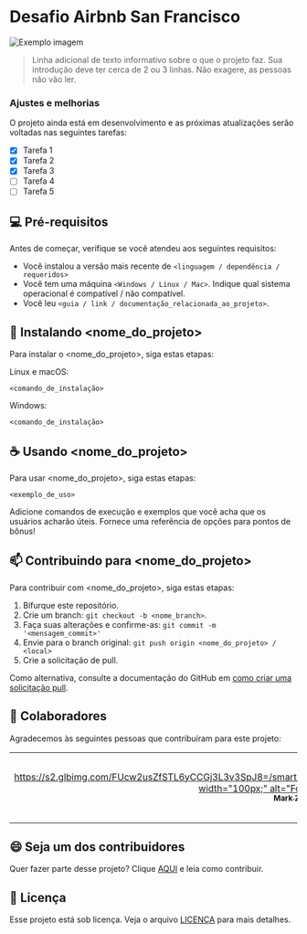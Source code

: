 # Desafio Airbnb San Francisco
 
<img src="imagem.png" alt="Exemplo imagem">
 
> Linha adicional de texto informativo sobre o que o projeto faz. Sua introdução deve ter cerca de 2 ou 3 linhas. Não exagere, as pessoas não vão ler.
 
### Ajustes e melhorias
 
O projeto ainda está em desenvolvimento e as próximas atualizações serão voltadas nas seguintes tarefas:
 
- [x] Tarefa 1
- [x] Tarefa 2
- [x] Tarefa 3
- [ ] Tarefa 4
- [ ] Tarefa 5
 
## 💻 Pré-requisitos
 
Antes de começar, verifique se você atendeu aos seguintes requisitos:
 
- Você instalou a versão mais recente de `<linguagem / dependência / requeridos>`
- Você tem uma máquina `<Windows / Linux / Mac>`. Indique qual sistema operacional é compatível / não compatível.
- Você leu `<guia / link / documentação_relacionada_ao_projeto>`.
 
## 🚀 Instalando <nome_do_projeto>
 
Para instalar o <nome_do_projeto>, siga estas etapas:
 
Linux e macOS:
 
```
<comando_de_instalação>
```
 
Windows:
 
```
<comando_de_instalação>
```
 
## ☕ Usando <nome_do_projeto>
 
Para usar <nome_do_projeto>, siga estas etapas:
 
```
<exemplo_de_uso>
```
 
Adicione comandos de execução e exemplos que você acha que os usuários acharão úteis. Fornece uma referência de opções para pontos de bônus!
 
## 📫 Contribuindo para <nome_do_projeto>
 
Para contribuir com <nome_do_projeto>, siga estas etapas:
 
1. Bifurque este repositório.
2. Crie um branch: `git checkout -b <nome_branch>`.
3. Faça suas alterações e confirme-as: `git commit -m '<mensagem_commit>'`
4. Envie para o branch original: `git push origin <nome_do_projeto> / <local>`
5. Crie a solicitação de pull.
 
Como alternativa, consulte a documentação do GitHub em [como criar uma solicitação pull](https://help.github.com/en/github/collaborating-with-issues-and-pull-requests/creating-a-pull-request).
 
## 🤝 Colaboradores
 
Agradecemos às seguintes pessoas que contribuíram para este projeto:
 
<table>
  <tr>
    <td align="center">
      <a href="#" title="defina o titulo do link">
https://s2.glbimg.com/FUcw2usZfSTL6yCCGj3L3v3SpJ8=/smart/e.glbimg.com/og/ed/f/original/2019/04/25/zuckerberg_podcast.jpg" width="100px;" alt="Foto do Mark Zuckerberg"/><br>
        <sub>
          <b>Mark Zuckerberg</b>
        </sub>
      </a>
    </td>
    <td align="center">
      <a href="#" title="defina o titulo do link">
<img src="https://miro.medium.com/max/360/0*1SkS3mSorArvY9kS.jpg" width="100px;" alt="Foto do Steve Jobs"/><br>
        <sub>
          <b>Steve Jobs</b>
        </sub>
      </a>
    </td>
  </tr>
</table>
 
## 😄 Seja um dos contribuidores
 
Quer fazer parte desse projeto? Clique [AQUI](CONTRIBUTING.md) e leia como contribuir.
 
## 📝 Licença
 
Esse projeto está sob licença. Veja o arquivo [LICENÇA](LICENSE.md) para mais detalhes.
